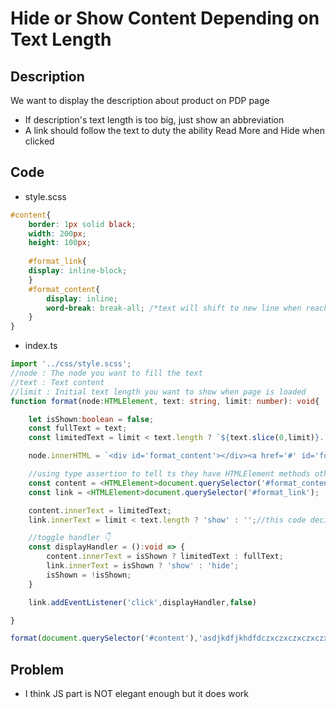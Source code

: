 # Hide or Show Content Depending on Text Length

## Description
We want to display the description about product on PDP page
- If description's text length is too big, just show an abbreviation
- A link should follow the text to duty the ability Read More and Hide when clicked

## Code

- style.scss
```scss
#content{
	border: 1px solid black;
	width: 200px;
	height: 100px;
	
	#format_link{
	display: inline-block;
	}
	#format_content{
		display: inline;
		word-break: break-all; /*text will shift to new line when reach the border of box*/
	}
}
```

- index.ts
```ts
import '../css/style.scss';
//node : The node you want to fill the text
//text : Text content
//limit : Initial text length you want to show when page is loaded
function format(node:HTMLElement, text: string, limit: number): void{

	let isShown:boolean = false; 
	const fullText = text;
	const limitedText = limit < text.length ? `${text.slice(0,limit)}...` : fullText;//if too many words, show limited text

	node.innerHTML = `<div id='format_content'></div><a href='#' id='format_link'></a>`; //create nodes before declared 👇

	//using type assertion to tell ts they have HTMLElement methods otherwise innerText will not gonna work
	const content = <HTMLElement>document.querySelector('#format_content');
	const link = <HTMLElement>document.querySelector('#format_link');

	content.innerText = limitedText;
	link.innerText = limit < text.length ? 'show' : '';//this code decides the display of link at the beginning

	//toggle handler 👇
	const displayHandler = ():void => {
		content.innerText = isShown ? limitedText : fullText;
		link.innerText = isShown ? 'show' : 'hide';
		isShown = !isShown;
	}

	link.addEventListener('click',displayHandler,false)

}

format(document.querySelector('#content'),'asdjkdfjkhdfdczxczxczxczxczxczxcxzcxczczas',16);
```

## Problem
- I think JS part is NOT elegant enough but it does work